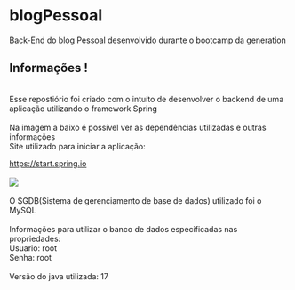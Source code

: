 # blogPessoal
Back-End do blog Pessoal desenvolvido durante o bootcamp da generation
<br>
<h2> Informações ! </h2>
<br>
Esse repostiório foi criado com o intuíto de desenvolver o backend de uma aplicação utilizando o framework Spring
<br>

<br>
Na imagem a baixo é possível ver as dependências utilizadas e outras informações 
<br>
Site utilizado para iniciar a aplicação:

<a> https://start.spring.io </a>
<br>
<br>
<img src="https://media.discordapp.net/attachments/965642378788634665/982291455039139900/unknown.png?width=1200&height=395"></img>
<br>
<br>
O SGDB(Sistema de gerenciamento de base de dados) utilizado foi o MySQL
<br><br>
Informações para utilizar o banco de dados especificadas nas propriedades:
<br>
Usuario: root
<br>
Senha: root
<br>
<br>
Versão do java utilizada: 17
